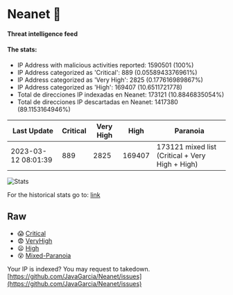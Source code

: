 # Neanet :hocho:
#### Threat intelligence feed
#### The stats:

- IP Address with malicious activities reported: 1590501 (100%)
- IP Address categorized as 'Critical':  889 (0.0558943376961%)
- IP Address categorized as 'Very High':  2825 (0.177616989867%)
- IP Address categorized as 'High':  169407 (10.6511721778)
- Total de direcciones IP indexadas en Neanet:  173121 (10.8846835054%)
- Total de direcciones IP descartadas en Neanet:  1417380 (89.1153164946%)

| Last Update | Critical | Very High | High | Paranoia |
| --- | --- | --- | --- | --- |
| 2023-03-12 08:01:39 | 889 | 2825 | 169407 | 173121 mixed list (Critical + Very High + High)|

![Stats](https://docs.google.com/spreadsheets/d/e/2PACX-1vSnaNMIXVabIpDJjufMlzH7poXnshF3mgd8Is1g9ytUEzVsP5my4Trn8f-xkoLLQ38xpL3HtmUexLo6/pubchart?oid=501124687&format=image)

For the historical stats go to: [link](/stats.csv)
## Raw
- :scream: [Critical](https://raw.githubusercontent.com/JavaGarcia/Neanet/master/blacklists/neanet_critical.txt)
- :fearful: [VeryHigh](https://raw.githubusercontent.com/JavaGarcia/Neanet/master/blacklists/neanet_veryHigh.txtt)
- :frowning: [High](https://raw.githubusercontent.com/JavaGarcia/Neanet/master/blacklists/neanet_high.txt)
- :dizzy_face: [Mixed-Paranoia](https://raw.githubusercontent.com/JavaGarcia/Neanet/master/blacklists/neanet_all.txt)


Your IP is indexed? You may request to takedown. [https://github.com/JavaGarcia/Neanet/issues](https://github.com/JavaGarcia/Neanet/issues)












































































































































































































































































































































































































































































































































































































































































































































































































































































































































































































































































































































































































































































































































































































































































































































































































































































































































































































































































































































































































































































































































































































































































































































































































































































































































































































































































































































































































































































































































































































































































































































































































































































































































































































































































































































































































































































































































































































































































































































































































































































































































































































































































































































































































































































































































































































































































































































































































































































































































































































































































































































































































































































































































































































































































































































































































































































































































































































































































































































































































































































































































































































































































































































































































































































































































































































































































































































































































































































































































































































































































































































































































































































































































































































































































































































































































































































































































































































































































































































































































































































































































































































































































































































































































































































































































































































































































































































































































































































































































































































































































































































































































































































































































































































































































































































































































































































































































































































































































































































































































